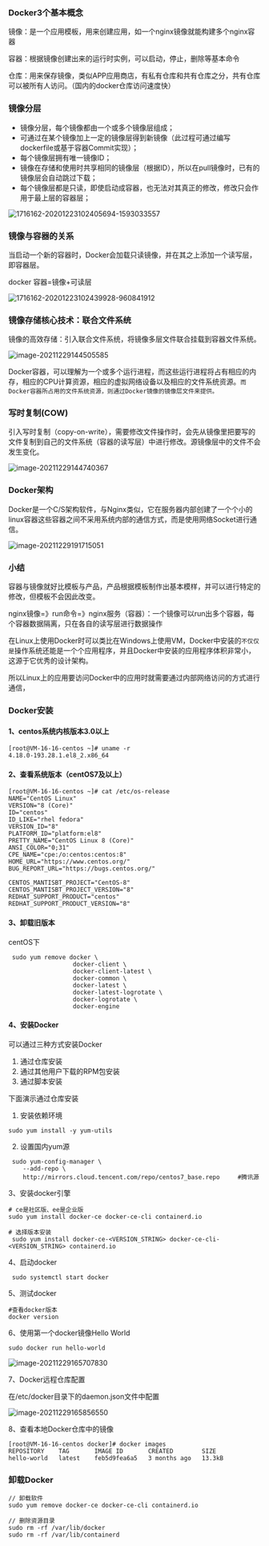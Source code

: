 ### Docker3个基本概念

镜像：是一个应用模板，用来创建应用，如一个nginx镜像就能构建多个nginx容器

容器：根据镜像创建出来的运行时实例，可以启动，停止，删除等基本命令

仓库：用来保存镜像，类似APP应用商店，有私有仓库和共有仓库之分，共有仓库可以被所有人访问。（国内的docker仓库访问速度快）



### 镜像分层

- 镜像分层，每个镜像都由一个或多个镜像层组成；
- 可通过在某个镜像加上一定的镜像层得到新镜像（此过程可通过编写dockerfile或基于容器Commit实现）；
- 每个镜像层拥有唯一镜像ID；
- 镜像在存储和使用时共享相同的镜像层（根据ID），所以在pull镜像时，已有的镜像层会自动跳过下载；
- 每个镜像层都是只读，即使启动成容器，也无法对其真正的修改，修改只会作用于最上层的容器层；

![1716162-20201223102405694-1593033557](image/1716162-20201223102405694-1593033557.png)



### 镜像与容器的关系

当启动一个新的容器时，Docker会加载只读镜像，并在其之上添加一个读写层，即容器层。

docker 容器=镜像+可读层

![1716162-20201223102439928-960841912](image/1716162-20201223102439928-960841912-1640760207115.png)



### 镜像存储核心技术：联合文件系统

镜像的高效存储：引入联合文件系统，将镜像多层文件联合挂载到容器文件系统。

![image-20211229144505585](image/image-20211229144505585.png)

Docker容器，可以理解为一个或多个运行进程，而这些运行进程将占有相应的内存，相应的CPU计算资源，相应的虚拟网络设备以及相应的文件系统资源。`而Docker容器所占用的文件系统资源，则通过Docker镜像的镜像层文件来提供。`



### 写时复制(COW)

引入写时复制（copy-on-write），需要修改文件操作时，会先从镜像里把要写的文件复制到自己的文件系统（容器的读写层）中进行修改。源镜像层中的文件不会发生变化。

![image-20211229144740367](image/image-20211229144740367.png)





### Docker架构

Docker是一个C/S架构软件，与Nginx类似，它在服务器内部创建了一个个小的linux容器这些容器之间不采用系统内部的通信方式，而是使用网络Socket进行通信。

![image-20211229191715051](image/image-20211229191715051.png)



### 小结

容器与镜像就好比模板与产品，产品根据模板制作出基本模样，并可以进行特定的修改，但模板不会因此改变。



nginx镜像=》run命令=》nginx服务（容器）：一个镜像可以run出多个容器，每个容器数据隔离，只在各自的读写层进行数据操作



在Linux上使用Docker时可以类比在Windows上使用VM，Docker中安装的`不仅仅是`操作系统还能是一个个应用程序，并且Docker中安装的应用程序体积非常小，这源于它优秀的设计架构。

所以Linux上的应用要访问Docker中的应用时就需要通过内部网络访问的方式进行通信，



### Docker安装

#### 1、centos系统内核版本3.0以上

```
[root@VM-16-16-centos ~]# uname -r
4.18.0-193.28.1.el8_2.x86_64
```

#### 2、查看系统版本（centOS7及以上）

```
[root@VM-16-16-centos ~]# cat /etc/os-release 
NAME="CentOS Linux"
VERSION="8 (Core)"
ID="centos"
ID_LIKE="rhel fedora"
VERSION_ID="8"
PLATFORM_ID="platform:el8"
PRETTY_NAME="CentOS Linux 8 (Core)"
ANSI_COLOR="0;31"
CPE_NAME="cpe:/o:centos:centos:8"
HOME_URL="https://www.centos.org/"
BUG_REPORT_URL="https://bugs.centos.org/"

CENTOS_MANTISBT_PROJECT="CentOS-8"
CENTOS_MANTISBT_PROJECT_VERSION="8"
REDHAT_SUPPORT_PRODUCT="centos"
REDHAT_SUPPORT_PRODUCT_VERSION="8"

```

#### 3、卸载旧版本

centOS下

```
 sudo yum remove docker \
                  docker-client \
                  docker-client-latest \
                  docker-common \
                  docker-latest \
                  docker-latest-logrotate \
                  docker-logrotate \
                  docker-engine
```

#### 4、安装Docker

可以通过三种方式安装Docker

1. 通过仓库安装
2. 通过其他用户下载的RPM包安装
3. 通过脚本安装

下面演示通过仓库安装

1. 安装依赖环境

```
sudo yum install -y yum-utils
```

2. 设置国内yum源

```
 sudo yum-config-manager \
    --add-repo \
    http://mirrors.cloud.tencent.com/repo/centos7_base.repo 	#腾讯源
```

3、安装docker引擎

```
# ce是社区版、ee是企业版
sudo yum install docker-ce docker-ce-cli containerd.io

# 选择版本安装
 sudo yum install docker-ce-<VERSION_STRING> docker-ce-cli-<VERSION_STRING> containerd.io
```

4、启动docker

```
 sudo systemctl start docker
```

5、测试docker

```
#查看docker版本
docker version
```

6、使用第一个docker镜像Hello World

```
sudo docker run hello-world
```

![image-20211229165707830](image/image-20211229165707830.png)

7、Docker远程仓库配置

在/etc/docker目录下的daemon.json文件中配置

![image-20211229165856550](image/image-20211229165856550.png)

8、查看本地Docker仓库中的镜像

```
[root@VM-16-16-centos docker]# docker images
REPOSITORY    TAG       IMAGE ID       CREATED        SIZE
hello-world   latest    feb5d9fea6a5   3 months ago   13.3kB
```



### 卸载Docker

```
// 卸载软件
sudo yum remove docker-ce docker-ce-cli containerd.io

// 删除资源目录
sudo rm -rf /var/lib/docker
sudo rm -rf /var/lib/containerd
```

